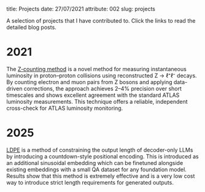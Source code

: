 title: Projects
date: 27/07/2021
attribute: 002
slug: projects

A selection of projects that I have contributed to.
Click the links to read the detailed blog posts.

# 2021
The [Z-counting method]({filename}../projects/zcounting.md) is a novel method for measuring instantaneous luminosity in proton–proton collisions using reconstructed Z → ℓ⁺ℓ⁻  decays.
By counting electron and muon pairs from Z bosons and applying data-driven corrections,
the approach achieves 2–4% precision over short timescales and shows excellent agreement with the standard ATLAS luminosity measurements.
This technique offers a reliable, independent cross-check for ATLAS luminosity monitoring.

# 2025
[LDPE]({filename}../projects/cllm.md) is a method of constraining the output length of decoder-only LLMs by introducing a countdown-style positional encoding.
This is introduced as an additional sinusoidal embedding which can be finetuned alongside existing embeddings with a small QA dataset for any foundation model.
Results show that this method is extremely effective and is a very low cost way to introduce strict length requirements for generated outputs.